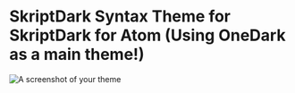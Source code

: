 # SkriptDark Syntax Theme for SkriptDark for Atom (Using OneDark as a main theme!)

![A screenshot of your theme](https://i.imgur.com/HAk112g.jpg?1)
